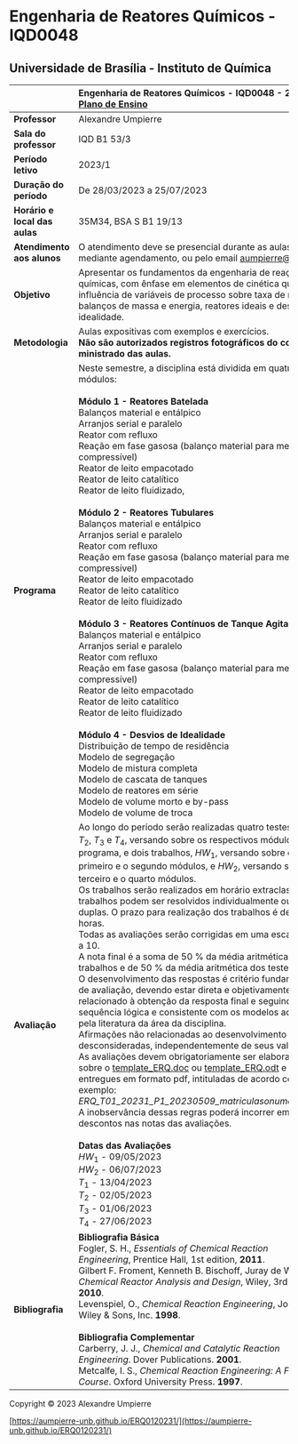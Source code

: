 # Engenharia de Reatores Químicos - IQD0048

## Universidade de Brasília - Instituto de Química

| | Engenharia de Reatores Químicos - IQD0048 - 2023/1 <br> [Plano de Ensino](https://github.com/aumpierre-unb/ERQ0120231/raw/main/ERQ0120231.pdf)|
| :--- | :--- |
| **Professor** | Alexandre Umpierre |
| **Sala do professor** | IQD B1 53/3 |
| **Período letivo** | 2023/1 |
| **Duração do período** | De 28/03/2023 a 25/07/2023 |
| **Horário e local das aulas** | 35M34, BSA S B1 19/13 |
| **Atendimento aos alunos** | O atendimento deve se presencial durante as aulas ou mediante agendamento, ou pelo email <aumpierre@unb.br>. |
| **Objetivo** | Apresentar os fundamentos da engenharia de reações químicas, com ênfase em elementos de cinética química, influência de variáveis de processo sobre taxa de reação, balanços de massa e energia, reatores ideais e desvios de idealidade. |
| **Metodologia** | Aulas expositivas com exemplos e exercícios. <br> **Não são autorizados registros fotográficos do conteúdo ministrado das aulas.** |
| **Programa** | Neste semestre, a disciplina está dividida em quatro módulos: <br> <br> **Módulo 1 - Reatores Batelada** <br> Balanços material e entálpico <br> Arranjos serial e paralelo <br> Reator com refluxo <br> Reação em fase gasosa (balanço material para meio compressível) <br> Reator de leito empacotado <br> Reator de leito catalítico <br> Reator de leito fluidizado, <br> <br> **Módulo 2 - Reatores Tubulares** <br> Balanços material e entálpico <br> Arranjos serial e paralelo <br> Reator com refluxo <br> Reação em fase gasosa (balanço material para meio compressível) <br> Reator de leito empacotado <br> Reator de leito catalítico <br> Reator de leito fluidizado <br> <br> **Módulo 3 - Reatores Contínuos de Tanque Agitado** <br> Balanços material e entálpico <br> Arranjos serial e paralelo <br> Reator com refluxo <br> Reação em fase gasosa (balanço material para meio compressível) <br> Reator de leito empacotado <br> Reator de leito catalítico <br> Reator de leito fluidizado <br> <br> **Módulo 4 - Desvios de Idealidade** <br> Distribuição de tempo de residência <br> Modelo de segregação <br> Modelo de mistura completa <br> Modelo de cascata de tanques <br> Modelo de reatores em série <br> Modelo de volume morto e by-pass <br> Modelo de volume de troca|
| **Avaliação** | Ao longo do período serão realizadas quatro testes, *T*<sub>1</sub>, *T*<sub>2</sub>, *T*<sub>3</sub> e *T*<sub>4</sub>, versando sobre os respectivos módulos do programa, e dois trabalhos, *HW*<sub>1</sub>, versando sobre o primeiro e o segundo módulos, e *HW*<sub>2</sub>, versando sobre o terceiro e o quarto módulos. <br> Os trabalhos serão realizados em horário extraclasse. Os trabalhos podem ser resolvidos individualmente ou em duplas. O prazo para realização dos trabalhos é de 48 horas. <br> Todas as avaliações serão corrigidas em uma escala de 0 a 10. <br> A nota final é a soma de 50 % da média aritmética dos trabalhos e de 50 % da média aritmética dos testes. <br> O desenvolvimento das respostas é critério fundamental de avaliação, devendo estar direta e objetivamente relacionado à obtenção da resposta final e seguindo uma sequência lógica e consistente com os modelos aceitos pela literatura da área da disciplina. <br> Afirmações não relacionadas ao desenvolvimento serão desconsideradas, independentemente de seus valores. <br> As avaliações devem obrigatoriamente ser elaboradas sobre o [template_ERQ.doc](https://github.com/aumpierre-unb/ERQ0120231/raw/main/template_ERQ.doc) ou  [template_ERQ.odt](https://github.com/aumpierre-unb/ERQ0120231/raw/main/template_ERQ.odt) e entregues em formato pdf, intituladas de acordo com o exemplo: <br> *ERQ_T01_20231_P1_20230509_matriculasonumeros.pdf* <br> A inobservância dessas regras poderá incorrer em descontos nas notas das avaliações. <br> <br> **Datas das Avaliações** <br> *HW*<sub>1</sub> - 09/05/2023 <br> *HW*<sub>2</sub> - 06/07/2023 <br> *T*<sub>1</sub> - 13/04/2023 <br> *T*<sub>2</sub> - 02/05/2023 <br> *T*<sub>3</sub> - 01/06/2023 <br> *T*<sub>4</sub> - 27/06/2023 |
| **Bibliografia** | **Bibliografia Básica** <br> Fogler, S. H., *Essentials of Chemical Reaction Engineering*, Prentice Hall, 1st edition, **2011**. <br> Gilbert F. Froment, Kenneth B. Bischoff, Juray de Wilde, *Chemical Reactor Analysis and Design*, Wiley, 3rd edition, **2010**. <br> Levenspiel, O., *Chemical Reaction Engineering*, John Wiley & Sons, Inc. **1998**. <br> <br> **Bibliografia Complementar** <br> Carberry, J. J., *Chemical and Catalytic Reaction Engineering*. Dover Publications. **2001**. <br> Metcalfe, I. S., *Chemical Reaction Engineering: A First Course*. Oxford University Press. **1997**. |

Copyright &copy; 2023 Alexandre Umpierre

[https://aumpierre-unb.github.io/ERQ0120231/](https://aumpierre-unb.github.io/ERQ0120231/)
